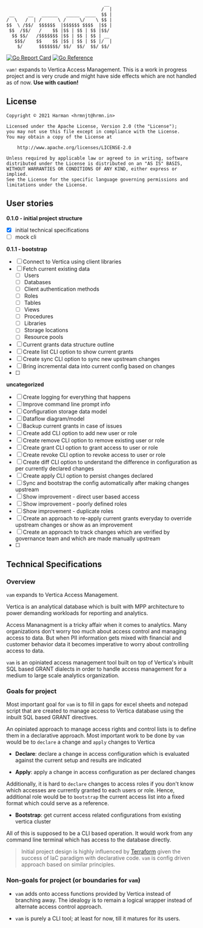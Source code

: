 ```
                                    __
                                   /  |
 __     __   ______   _____  ____  $$ |
/  \   /  | /      \ /     \/    \ $$ |
$$  \ /$$/  $$$$$$  |$$$$$$ $$$$  |$$ |
 $$  /$$/   /    $$ |$$ | $$ | $$ |$$/
  $$ $$/   /$$$$$$$ |$$ | $$ | $$ | __
   $$$/    $$    $$ |$$ | $$ | $$ |/  |
    $/      $$$$$$$/ $$/  $$/  $$/ $$/
```

[![Go Report Card](https://goreportcard.com/badge/github.com/hrmnjt/vam)](https://goreportcard.com/report/github.com/hrmnjt/vam)
[![Go Reference](https://pkg.go.dev/badge/github.com/hrmnjt/vam.svg)](https://pkg.go.dev/github.com/hrmnjt/vam)

`vam!` expands to Vertica Access Management. This is a work in progress project 
and is very crude and might have side effects which are not handled as of now. 
**Use with caution!**

## License

```
Copyright © 2021 Harman <hrmnjt@hrmn.in>

Licensed under the Apache License, Version 2.0 (the "License");
you may not use this file except in compliance with the License.
You may obtain a copy of the License at

  	http://www.apache.org/licenses/LICENSE-2.0

Unless required by applicable law or agreed to in writing, software
distributed under the License is distributed on an "AS IS" BASIS,
WITHOUT WARRANTIES OR CONDITIONS OF ANY KIND, either express or implied.
See the License for the specific language governing permissions and
limitations under the License.
```

## User stories

**0.1.0 - initial project structure**

- [x] initial technical specifications
- [ ] mock cli

**0.1.1 - bootstrap**

- [ ] Connect to Vertica using client libraries
- [ ] Fetch current existing data
    - [ ] Users
    - [ ] Databases
    - [ ] Client authentication methods
    - [ ] Roles
    - [ ] Tables
    - [ ] Views
    - [ ] Procedures
    - [ ] Libraries
    - [ ] Storage locations
    - [ ] Resource pools
- [ ] Current grants data structure outline
- [ ] Create list CLI option to show current grants
- [ ] Create sync CLI option to sync new upstream changes
- [ ] Bring incremental data into current config based on changes
- [ ] 

**uncategorized**

- [ ] Create logging for everything that happens
- [ ] Improve command line prompt info
- [ ] Configuration storage data model
- [ ] Dataflow diagram/model
- [ ] Backup current grants in case of issues
- [ ] Create add CLI option to add new user or role
- [ ] Create remove CLI option to remove existing user or role
- [ ] Create grant CLI option to grant access to user or role
- [ ] Create revoke CLI option to revoke access to user or role
- [ ] Create diff CLI option to understand the difference in configuration as 
per currently declared changes
- [ ] Create apply CLI option to persist changes declared
- [ ] Sync and bootstrap the config automatically after making changes upstream
- [ ] Show improvement - direct user based access
- [ ] Show improvement - poorly defined roles
- [ ] Show improvement - duplicate roles
- [ ] Create an approach to re-apply current grants everyday to override 
upstream changes or show as an improvement
- [ ] Create an approach to track changes which are verified by governance 
team and which are made manually upstream
- [ ] 

## Technical Specifications

### Overview

`vam` expands to Vertica Access Management.

Vertica is an analytical database which is built with MPP architecture to power 
demanding workloads for reporting and analytics.

Access Mananagment is a tricky affair when it comes to analytics. Many 
organizations don't worry too much about access control and managing access to 
data. But when PII information gets mixed with financial and customer behavior 
data it becomes imperative to worry about controlling access to data.

`vam` is an opiniated access management tool built on top of Vertica's 
inbuilt SQL based GRANT dialects in order to handle access management for a 
medium to large scale analytics organization.

### Goals for project

Most important goal for `vam` is to fill in gaps for excel sheets and notepad 
script that are created to manage access to Vertica database using the inbuilt
SQL based GRANT directives.

An opiniated approach to manage access rights and control lists is to define 
them in a declarative approach. Most important work to be done by `vam` would 
be to `declare` a change and `apply` changes to Vertica

- **Declare**: declare a change in access configuration which is evaluated 
against the current setup and results are indicated

- **Apply**: apply a change in access configuration as per declared changes

Additionally, it is hard to `declare` changes to access roles if you don't know 
which accesses are currently granted to each users or role. Hence, additional 
role would be to `bootstrap` the current access list into a fixed format which 
could serve as a reference.

- **Bootstrap**: get current access related configurations from existing 
vertica cluster

All of this is supposed to be a CLI based operation. It would work from any 
command line terminal which has access to the database directly.

> Initial project design is highly influenced by 
[Terraform](https://www.terraform.io/) given the success of IaC paradigm 
with declarative code. `vam` is config driven approach based on similar 
principles.

### Non-goals for project (or boundaries for `vam`)

- `vam` adds onto access functions provided by Vertica instead of branching 
away. The idealogy is to remain a logical wrapper instead of alternate access 
control approach.

- `vam` is purely a CLI tool; at least for now, till it matures for its users.

